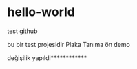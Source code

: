 # hello-world
test github

bu bir test projesidir
Plaka Tanıma ön demo

değişilik yapıldi************
